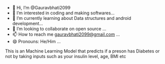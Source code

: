 - 👋 Hi, I’m @Gauravbhati2099
- 👀 I’m interested in coding and making softwares...
- 🌱 I’m currently learning about Data structures and android development...
- 💞️ I’m looking to collaborate on open source ...
- 📫 How to reach me gauravbhati2099@gmail.com ...
- 😄 Pronouns: He/Him ...

This is an Machine Learning Model that predicts if a preson has Diabetes or not by taking inputs such as your insulin level, age, BMI etc
